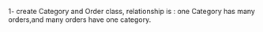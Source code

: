 1- create Category and Order class,
   relationship is : one Category has many orders,and many orders have one category.

